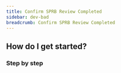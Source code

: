 ```yaml
---
title: Confirm SPRB Review Completed
sidebar: dev-bad
breadcrumb: Confirm SPRB Review Completed
---
```


## <background>

## How do I get started?

### Step by step
